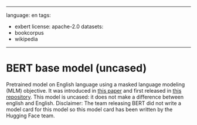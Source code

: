 
---
language: en
tags:
- exbert
license: apache-2.0
datasets:
- bookcorpus
- wikipedia
---
# BERT base model (uncased)
Pretrained model on English language using a masked language modeling (MLM) objective. It was introduced in
[this paper](https://arxiv.org/abs/1810.04805) and first released in
[this repository](https://github.com/google-research/bert). This model is uncased: it does not make a difference
between english and English.
Disclaimer: The team releasing BERT did not write a model card for this model so this model card has been written by
the Hugging Face team.